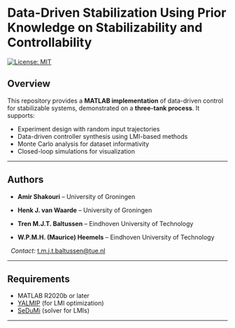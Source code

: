 # Data-Driven Stabilization Using Prior Knowledge on Stabilizability and Controllability

[![License: MIT](https://img.shields.io/badge/License-MIT-yellow.svg)](LICENSE)

## Overview

This repository provides a **MATLAB implementation** of data-driven control for stabilizable systems, demonstrated on a **three-tank process**.
It supports:

- Experiment design with random input trajectories
- Data-driven controller synthesis using LMI-based methods
- Monte Carlo analysis for dataset informativity
- Closed-loop simulations for visualization

---

## Authors

- **Amir Shakouri** – University of Groningen

- **Henk J. van Waarde** – University of Groningen

- **Tren M.J.T. Baltussen** – Eindhoven University of Technology

- **W.P.M.H. (Maurice) Heemels** – Eindhoven University of Technology

  *Contact:* t.m.j.t.baltussen@tue.nl

---

## Requirements

- MATLAB R2020b or later
- [YALMIP](https://yalmip.github.io/) (for LMI optimization)
- [SeDuMi](https://sedumi.ie.lehigh.edu/) (solver for LMIs)

---